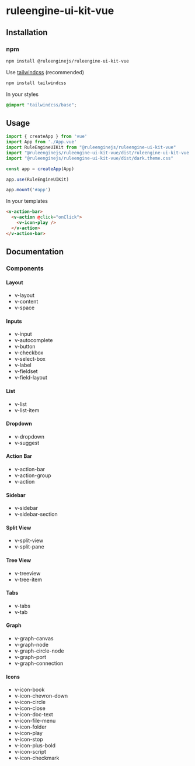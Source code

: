 # ruleengine-ui-kit-vue

## Installation

### npm

```bash
npm install @ruleenginejs/ruleengine-ui-kit-vue
```

Use [tailwindcss](https://github.com/tailwindlabs/tailwindcss) (recommended)

```bash
npm install tailwindcss
```

In your styles

```css
@import "tailwindcss/base";
```

## Usage

```javascript
import { createApp } from 'vue'
import App from './App.vue'
import RuleEngineUIKit from "@ruleenginejs/ruleengine-ui-kit-vue"
import "@ruleenginejs/ruleengine-ui-kit-vue/dist/ruleengine-ui-kit-vue.css"
import "@ruleenginejs/ruleengine-ui-kit-vue/dist/dark.theme.css"

const app = createApp(App)

app.use(RuleEngineUIKit)

app.mount('#app')
```

In your templates

```html
<v-action-bar>
  <v-action @click="onClick">
    <v-icon-play />
  </v-action>
</v-action-bar>
```

## Documentation

### Components

#### Layout

- v-layout
- v-content
- v-space

#### Inputs

- v-input
- v-autocomplete
- v-button
- v-checkbox
- v-select-box
- v-label
- v-fieldset
- v-field-layout

#### List

- v-list
- v-list-item

#### Dropdown

- v-dropdown
- v-suggest

#### Action Bar

- v-action-bar
- v-action-group
- v-action

#### Sidebar

- v-sidebar
- v-sidebar-section

#### Split View

- v-split-view
- v-split-pane

#### Tree View

- v-treeview
- v-tree-item

#### Tabs

- v-tabs
- v-tab

#### Graph

- v-graph-canvas
- v-graph-node
- v-graph-circle-node
- v-graph-port
- v-graph-connection

#### Icons

- v-icon-book
- v-icon-chevron-down
- v-icon-circle
- v-icon-close
- v-icon-doc-text
- v-icon-file-menu
- v-icon-folder
- v-icon-play
- v-icon-stop
- v-icon-plus-bold
- v-icon-script
- v-icon-checkmark
